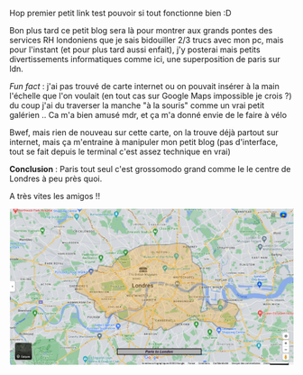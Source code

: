 
Hop premier petit link test pouvoir si tout fonctionne bien :D 

Bon plus tard ce petit blog sera là pour montrer aux grands pontes des services RH londoniens que je sais bidouiller 2/3 trucs avec mon pc, mais pour l'instant (et pour plus tard aussi enfait), j'y posterai mais petits divertissements informatiques comme ici, une superposition de paris sur ldn. 

*Fun fact* : j'ai pas trouvé de carte internet ou on pouvait insérer à la main l'échelle que l'on voulait (en tout cas sur Google Maps impossible je crois ?) du coup j'ai du traverser la manche "à la souris" comme un vrai petit galérien ..
Ca m'a bien amusé mdr, et ça m'a donné envie de le faire à vélo 

Bwef, mais rien de nouveau sur cette carte, on la trouve déjà partout sur internet, mais ça m'entraine à manipuler mon petit blog (pas d'interface, tout se fait depuis le terminal c'est assez technique en vrai)

**Conclusion** : Paris tout seul c'est grossomodo grand comme le le centre de Londres à peu près quoi. 

A très vites les amigos !! 



![Maps](pictures/Paris_to_London.png)

